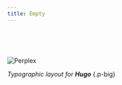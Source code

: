 ```yaml
---
title: Empty
---
```

&nbsp;

&nbsp;

![Perplex](logo/Perplex_white.svg)

_Typographic layout for **Hugo**_
{.p-big}

